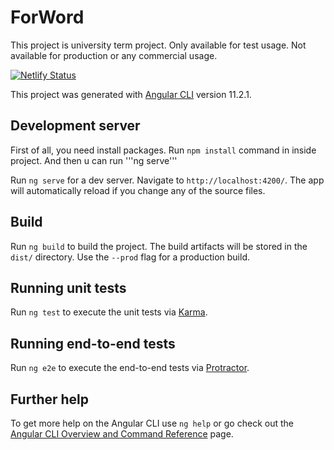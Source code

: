 # ForWord

This project is university term project. Only available for test usage. Not available for production or any commercial usage.

[![Netlify Status](https://api.netlify.com/api/v1/badges/e9423791-ec87-4853-9835-d57857d85fa3/deploy-status)](https://app.netlify.com/sites/brave-lichterman-2300d5/deploys)

This project was generated with [Angular CLI](https://github.com/angular/angular-cli) version 11.2.1.

## Development server

First of all, you need install packages. Run ```npm install``` command in inside project.
And then u can run '''ng serve'''

Run `ng serve` for a dev server. 
Navigate to `http://localhost:4200/`. The app will automatically reload if you change any of the source files.

## Build

Run `ng build` to build the project. The build artifacts will be stored in the `dist/` directory. Use the `--prod` flag for a production build.

## Running unit tests

Run `ng test` to execute the unit tests via [Karma](https://karma-runner.github.io).

## Running end-to-end tests

Run `ng e2e` to execute the end-to-end tests via [Protractor](http://www.protractortest.org/).

## Further help

To get more help on the Angular CLI use `ng help` or go check out the [Angular CLI Overview and Command Reference](https://angular.io/cli) page.
